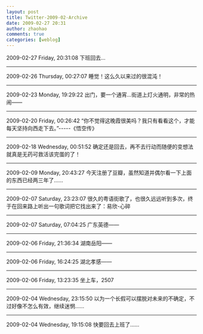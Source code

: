 ```yaml
---
layout: post
title: Twitter-2009-02-Archive
date: 2009-02-27 20:31
author: zhaohao
comments: true
categories: [weblog]
---
```

2009-02-27 Friday, 20:31:08 下班回去…

<hr />

2009-02-26 Thursday, 00:27:07 睡觉！这么久以来过的很混沌！

<hr />

2009-02-23 Monday, 19:29:22 出门，要一个通宵…街道上灯火通明，非常的热闹——

<hr />

2009-02-20 Friday, 00:26:42 “你不觉得这晚霞很美吗？我只有看看这个，才能每天坚持向西走下去。”-----《悟空传》

<hr />

2009-02-18 Wednesday, 00:51:52 确定还是回去，再不去行动而随便的变想法就真是无药可救活该完蛋的了！

<hr />

2009-02-09 Monday, 20:43:27 今天注册了豆瓣，虽然知道并偶尔看一下上面的东西已经两三年了……

<hr />

2009-02-07 Saturday, 23:23:07 很久的粤语街歌了，也很久远远听到多次，终于在回来路上听出一句歌词把它找出来了：易欣-心碎

<hr />

2009-02-07 Saturday, 07:04:25 广东英德——

<hr />

2009-02-06 Friday, 21:36:34 湖南岳阳——

<hr />

2009-02-06 Friday, 16:24:25 湖北孝感——

<hr />

2009-02-06 Friday, 13:23:35 坐上车，2507

<hr />

2009-02-04 Wednesday, 23:15:50 以为一个长假可以摆脱对未来的不确定，不过好像不怎么有效，继续迷惘……

<hr />

2009-02-04 Wednesday, 19:15:08 快要回去上班了……
